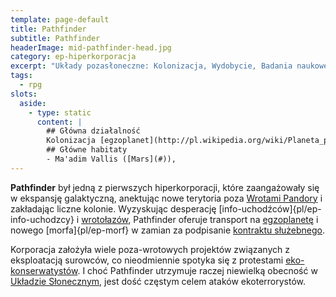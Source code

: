 ```yaml
---
template: page-default
title: Pathfinder
subtitle: Pathfinder
headerImage: mid-pathfinder-head.jpg
category: ep-hiperkorporacja
excerpt: "Układy pozasłoneczne: Kolonizacja, Wydobycie, Badania naukowe"
tags:
  - rpg
slots:
  aside:
    - type: static
      content: |
        ## Główna działalność
        Kolonizacja [egzoplanet](http://pl.wikipedia.org/wiki/Planeta_pozas%C5%82oneczna), Wydobycie, Badania naukowe, Eksploracja
        ## Główne habitaty
        - Ma'adim Vallis ([Mars](#)), 
---
```

**Pathfinder** był jedną z pierwszych hiperkorporacji, które zaangażowały się w ekspansję galaktyczną, anektując nowe terytoria poza [Wrotami Pandory](#) i zakładając liczne kolonie. Wyzyskując desperację [info-uchodźców]{pl/ep-info-uchodzcy} i [wrotołazów](Wroto%C5%82azi), Pathfinder oferuje transport na [egzoplanetę](#) i nowego [morfa]{pl/ep-morf} w zamian za podpisanie [kontraktu służebnego](#).

Korporacja założyła wiele poza-wrotowych projektów związanych z eksploatacją surowców, co nieodmiennie spotyka się z protestami [eko-konserwatystów](Eko-konserwaty%C5%9Bci "Radykalni ekolodzy wzywający do bezwzględnego zachowania istniejących środowisk"). I choć Pathfinder utrzymuje raczej niewielką obecność w [Układzie Słonecznym]((#)), jest dość częstym celem ataków ekoterrorystów.
